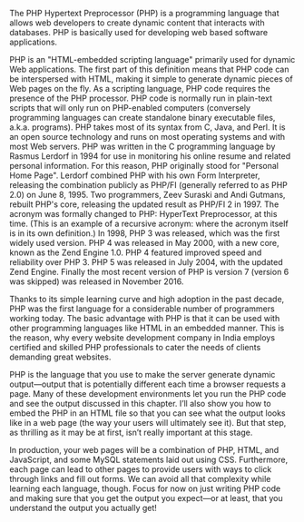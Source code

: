 The PHP Hypertext Preprocessor (PHP) is a programming language that allows web developers to create dynamic content that interacts with databases. PHP is basically used for developing web based software applications.

PHP is an "HTML-embedded scripting language" primarily used for dynamic Web applications. The first part of this definition means that PHP code can be interspersed with HTML, making it simple to generate dynamic pieces of Web pages on the fly. As a scripting language, PHP code requires the presence of the PHP processor. PHP code is normally run in plain-text scripts that will only run on PHP-enabled computers (conversely programming languages can create standalone binary executable files, a.k.a. programs). PHP takes most of its syntax from C, Java, and Perl. It is an open source technology and runs on most operating systems and with most Web servers. PHP was written in the C programming language by Rasmus Lerdorf in 1994 for use in monitoring his online resume and related personal information. For this reason, PHP originally stood for "Personal Home Page". Lerdorf combined PHP with his own Form Interpreter, releasing the combination publicly as PHP/FI (generally referred to as PHP 2.0) on June 8, 1995. Two programmers, Zeev Suraski and Andi Gutmans, rebuilt PHP's core, releasing the updated result as PHP/FI 2 in 1997. The acronym was formally changed to PHP: HyperText Preprocessor, at this time. (This is an example of a recursive acronym: where the acronym itself is in its own definition.) In 1998, PHP 3 was released, which was the first widely used version. PHP 4 was released in May 2000, with a new core, known as the Zend Engine 1.0. PHP 4 featured improved speed and reliability over PHP 3. PHP 5 was released in July 2004, with the updated Zend Engine.  Finally the most recent version of PHP is version 7 (version 6 was skipped) was released in November 2016.

Thanks to its simple learning curve and high adoption in the past decade, PHP was the first language for a considerable number of programmers working today. The basic advantage with PHP is that it can be used with other programming languages like HTML in an embedded manner. This is the reason, why every website development company in India employs certified and skilled PHP professionals to cater the needs of clients demanding great websites. 

PHP is the language that you use to make the server generate dynamic output—output that is potentially different each time a browser requests a page. Many of these development environments let you run the PHP code and see the output
discussed in this chapter. I’ll also show you how to embed the PHP in an HTML file
so that you can see what the output looks like in a web page (the way your users will
ultimately see it). But that step, as thrilling as it may be at first, isn’t really important
at this stage.

In production, your web pages will be a combination of PHP, HTML, and JavaScript,
and some MySQL statements laid out using CSS. Furthermore, each page can lead to
other pages to provide users with ways to click through links and fill out forms. We
can avoid all that complexity while learning each language, though. Focus for now on
just writing PHP code and making sure that you get the output you expect—or at least,
that you understand the output you actually get!
